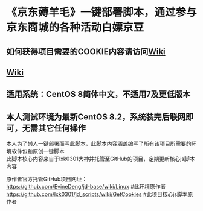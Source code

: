 # 《京东薅羊毛》一键部署脚本，通过参与京东商城的各种活动白嫖京豆
## 如何获得项目需要的COOKIE内容请访问[Wiki](https://github.com/SuperManito/JD-FreeFuck/wiki/Cookie-Get)
## [Wiki](https://github.com/SuperManito/JD-FreeFuck/wiki/Cookie-Get)
## 适用系统：CentOS 8简体中文，不适用7及更低版本
## 本人测试环境为最新CentOS 8.2，系统装完后联网即可，无需其它任何操作

本人为了懒人一键部署而写此脚本，此脚本内容涵盖编写了所有该项目所需要的环境软件包和原创一键脚本\
此脚本核心内容来自于lxk0301大神并托管至GitHub的项目，定期更新核心js脚本内容

原作者官方托管GitHub项目网址：\
https://github.com/EvineDeng/jd-base/wiki/Linux        #此环境原作者\
https://github.com/lxk0301/jd_scripts/wiki/GetCookies  #此项目核心js脚本原作者
